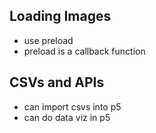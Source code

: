 ## Loading Images
* use preload
* preload is a callback function

## CSVs and APIs
* can import csvs into p5
* can do data viz in p5
